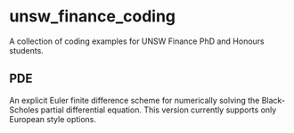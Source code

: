 # unsw_finance_coding
A collection of coding examples for UNSW Finance PhD and Honours students.

## PDE

An explicit Euler finite difference scheme for numerically solving 
the Black-Scholes partial differential equation. This version currently
supports only European style options.
